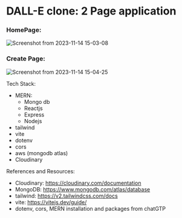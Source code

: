 # DALL-E clone: 2 Page application
### HomePage:
![Screenshot from 2023-11-14 15-03-08](https://github.com/AkashKamatCreates/dalleclone/assets/100783004/8bd6e65a-bbb8-4871-947f-faa80009be1b)

### Create Page:
![Screenshot from 2023-11-14 15-04-25](https://github.com/AkashKamatCreates/dalleclone/assets/100783004/afd6b6fd-4354-4dca-a023-e97b58c0862c)

Tech Stack: 
- MERN:
  - Mongo db
  - Reactjs 
  - Express
  - Nodejs
- tailwind
- vite
- dotenv
- cors
- aws (mongodb atlas)
- Cloudinary

References and Resources: 
- Cloudinary: https://cloudinary.com/documentation
- MongoDB: https://www.mongodb.com/atlas/database
- tailwind: https://v2.tailwindcss.com/docs
- vite: https://vitejs.dev/guide/
- dotenv, cors, MERN installation and packages from chatGTP

